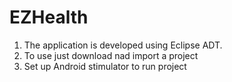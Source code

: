 EZHealth
========
1. The application is developed using Eclipse ADT.
2. To use just download nad import a project
3. Set up Android stimulator to run project
